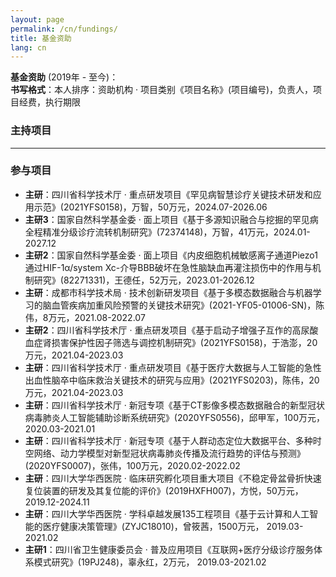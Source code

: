 ```yaml
---
layout: page
permalink: /cn/fundings/
title: 基金资助
lang: cn
---
```


**基金资助** (2019年 - 至今)：<br>
**书写格式**：本人排序：资助机构 · 项目类别《项目名称》(项目编号)，负责人，项目经费，执行期限
<br>

### 主持项目


---
### 参与项目

- **主研**：四川省科学技术厅 · 重点研发项目《罕见病智慧诊疗关键技术研发和应用示范》(2021YFS0158)，万智，50万元，2024.07-2026.06
- **主研3**：国家自然科学基金委 · 面上项目《基于多源知识融合与挖掘的罕见病全程精准分级诊疗流转机制研究》(72374148)，万智，41万元，2024.01-2027.12
- **主研2**：国家自然科学基金委 · 面上项目《内皮细胞机械敏感离子通道Piezo1通过HIF-1α/system Xc-介导BBB破坏在急性脑缺血再灌注损伤中的作用与机制研究》(82271331)，王德任，52万元，2023.01-2026.12
- **主研**：成都市科学技术局 · 技术创新研发项目《基于多模态数据融合与机器学习的脑血管疾病加重风险预警的关键技术研究》(2021-YF05-01006-SN)，陈伟，8万元，2021.08-2022.07
- **主研2**：四川省科学技术厅 · 重点研发项目《基于启动子增强子互作的高尿酸血症肾损害保护性因子筛选与调控机制研究》(2021YFS0158)，于浩澎，20万元，2021.04-2023.03
- **主研**：四川省科学技术厅 · 重点研发项目《基于医疗大数据与人工智能的急性出血性脑卒中临床救治关键技术的研究与应用》(2021YFS0203)，陈伟，20万元，2021.04-2023.03
- **主研**：四川省科学技术厅 · 新冠专项《基于CT影像多模态数据融合的新型冠状病毒肺炎人工智能辅助诊断系统研究》(2020YFS0556)，邱甲军，100万元，2020.03-2021.01
- **主研**：四川省科学技术厅 · 新冠专项《基于人群动态定位大数据平台、多种时空网络、动力学模型对新型冠状病毒肺炎传播及流行趋势的评估与预测》(2020YFS0007)，张伟，100万元，2020.02-2022.02
- **主研**：四川大学华西医院 · 临床研究孵化项目重大项目《不稳定骨盆骨折快速复位装置的研发及其复位能的评价》(2019HXFH007)，方悦，50万元，2019.12-2024.11
- **主研**：四川大学华西医院 · 学科卓越发展135工程项目《基于云计算和人工智能的医疗健康决策管理》(ZYJC18010)，曾筱茜，1500万元， 2019.03-2021.02
- **主研1**：四川省卫生健康委员会 · 普及应用项目《互联网+医疗分级诊疗服务体系模式研究》(19PJ248)，辜永红，2万元， 2019.03-2021.02
<br>
